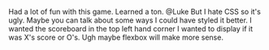 Had a lot of fun with this game. Learned a ton. 
@Luke But I hate CSS so it's ugly. Maybe you can talk about some ways I could have styled it better.
I wanted the scoreboard in the top left hand corner I wanted to display if it was X's score or O's. 
Ugh maybe flexbox will make more sense.